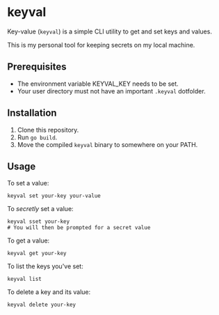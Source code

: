 # keyval

Key-value (`keyval`) is a simple CLI utility to get and set keys and values.

This is my personal tool for keeping secrets on my local machine.

## Prerequisites

- The environment variable KEYVAL_KEY needs to be set.
- Your user directory must not have an important `.keyval` dotfolder.

## Installation

1. Clone this repository.
2. Run `go build`.
3. Move the compiled `keyval` binary to somewhere on your PATH.

## Usage

To set a value:

```shell
keyval set your-key your-value
```

To _secretly_ set a value:

```shell
keyval sset your-key
# You will then be prompted for a secret value
```

To get a value:

```shell
keyval get your-key
```

To list the keys you've set:

```shell
keyval list
```

To delete a key and its value:

```shell
keyval delete your-key
```
